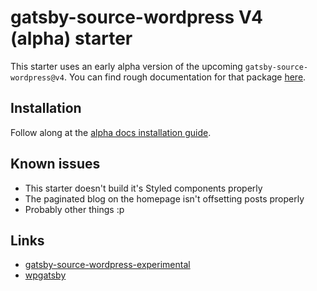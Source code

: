 # gatsby-source-wordpress V4 (alpha) starter

This starter uses an early alpha version of the upcoming `gatsby-source-wordpress@v4`. You can find rough documentation for that package [here](https://github.com/TylerBarnes/gatsby/blob/feat/source-wordpress-v4/packages/gatsby-source-wordpress-experimental/README.md).

## Installation

Follow along at the [alpha docs installation guide](https://github.com/TylerBarnes/gatsby/blob/feat/source-wordpress-v4/packages/gatsby-source-wordpress-experimental/README.md#installation).

## Known issues

- This starter doesn't build it's Styled components properly
- The paginated blog on the homepage isn't offsetting posts properly
- Probably other things :p

## Links

- [gatsby-source-wordpress-experimental](https://github.com/TylerBarnes/gatsby/tree/feat/source-wordpress-v4/packages/gatsby-source-wordpress-experimental)
- [wpgatsby](https://github.com/TylerBarnes/gatsby/tree/feat/source-wordpress-v4/packages/wp-gatsby)
